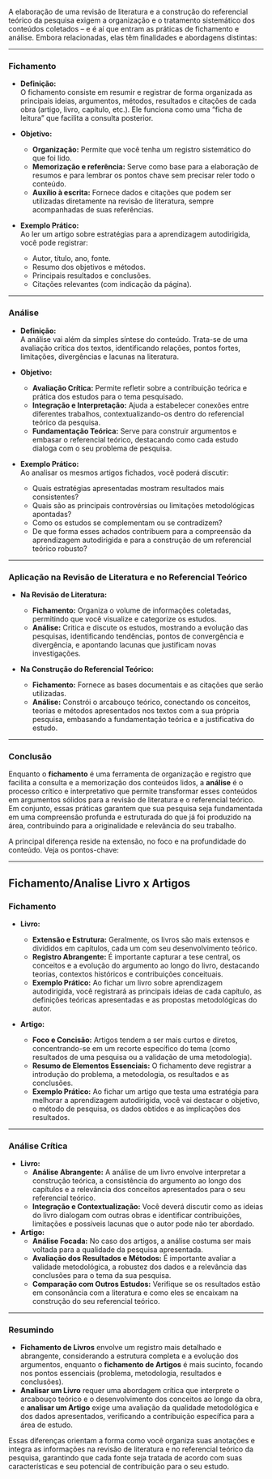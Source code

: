 A elaboração de uma revisão de literatura e a construção do referencial teórico da pesquisa exigem a organização e o tratamento sistemático dos conteúdos coletados – e é aí que entram as práticas de fichamento e análise. Embora relacionadas, elas têm finalidades e abordagens distintas:

---

### Fichamento

- **Definição:**  
  O fichamento consiste em resumir e registrar de forma organizada as principais ideias, argumentos, métodos, resultados e citações de cada obra (artigo, livro, capítulo, etc.). Ele funciona como uma “ficha de leitura” que facilita a consulta posterior.

- **Objetivo:**

  - **Organização:** Permite que você tenha um registro sistemático do que foi lido.
  - **Memorização e referência:** Serve como base para a elaboração de resumos e para lembrar os pontos chave sem precisar reler todo o conteúdo.
  - **Auxílio à escrita:** Fornece dados e citações que podem ser utilizadas diretamente na revisão de literatura, sempre acompanhadas de suas referências.

- **Exemplo Prático:**  
  Ao ler um artigo sobre estratégias para a aprendizagem autodirigida, você pode registrar:
  - Autor, título, ano, fonte.
  - Resumo dos objetivos e métodos.
  - Principais resultados e conclusões.
  - Citações relevantes (com indicação da página).

---

### Análise

- **Definição:**  
  A análise vai além da simples síntese do conteúdo. Trata-se de uma avaliação crítica dos textos, identificando relações, pontos fortes, limitações, divergências e lacunas na literatura.

- **Objetivo:**

  - **Avaliação Crítica:** Permite refletir sobre a contribuição teórica e prática dos estudos para o tema pesquisado.
  - **Integração e Interpretação:** Ajuda a estabelecer conexões entre diferentes trabalhos, contextualizando-os dentro do referencial teórico da pesquisa.
  - **Fundamentação Teórica:** Serve para construir argumentos e embasar o referencial teórico, destacando como cada estudo dialoga com o seu problema de pesquisa.

- **Exemplo Prático:**  
  Ao analisar os mesmos artigos fichados, você poderá discutir:
  - Quais estratégias apresentadas mostram resultados mais consistentes?
  - Quais são as principais controvérsias ou limitações metodológicas apontadas?
  - Como os estudos se complementam ou se contradizem?
  - De que forma esses achados contribuem para a compreensão da aprendizagem autodirigida e para a construção de um referencial teórico robusto?

---

### Aplicação na Revisão de Literatura e no Referencial Teórico

- **Na Revisão de Literatura:**

  - **Fichamento:** Organiza o volume de informações coletadas, permitindo que você visualize e categorize os estudos.
  - **Análise:** Critica e discute os estudos, mostrando a evolução das pesquisas, identificando tendências, pontos de convergência e divergência, e apontando lacunas que justificam novas investigações.

- **Na Construção do Referencial Teórico:**
  - **Fichamento:** Fornece as bases documentais e as citações que serão utilizadas.
  - **Análise:** Constrói o arcabouço teórico, conectando os conceitos, teorias e métodos apresentados nos textos com a sua própria pesquisa, embasando a fundamentação teórica e a justificativa do estudo.

---

### Conclusão

Enquanto o **fichamento** é uma ferramenta de organização e registro que facilita a consulta e a memorização dos conteúdos lidos, a **análise** é o processo crítico e interpretativo que permite transformar esses conteúdos em argumentos sólidos para a revisão de literatura e o referencial teórico. Em conjunto, essas práticas garantem que sua pesquisa seja fundamentada em uma compreensão profunda e estruturada do que já foi produzido na área, contribuindo para a originalidade e relevância do seu trabalho.

A principal diferença reside na extensão, no foco e na profundidade do conteúdo. Veja os pontos-chave:

---

## Fichamento/Analise Livro x Artigos

### Fichamento

- **Livro:**

  - **Extensão e Estrutura:** Geralmente, os livros são mais extensos e divididos em capítulos, cada um com seu desenvolvimento teórico.
  - **Registro Abrangente:** É importante capturar a tese central, os conceitos e a evolução do argumento ao longo do livro, destacando teorias, contextos históricos e contribuições conceituais.
  - **Exemplo Prático:** Ao fichar um livro sobre aprendizagem autodirigida, você registrará as principais ideias de cada capítulo, as definições teóricas apresentadas e as propostas metodológicas do autor.

- **Artigo:**
  - **Foco e Concisão:** Artigos tendem a ser mais curtos e diretos, concentrando-se em um recorte específico do tema (como resultados de uma pesquisa ou a validação de uma metodologia).
  - **Resumo de Elementos Essenciais:** O fichamento deve registrar a introdução do problema, a metodologia, os resultados e as conclusões.
  - **Exemplo Prático:** Ao fichar um artigo que testa uma estratégia para melhorar a aprendizagem autodirigida, você vai destacar o objetivo, o método de pesquisa, os dados obtidos e as implicações dos resultados.

---

### Análise Crítica

- **Livro:**
  - **Análise Abrangente:** A análise de um livro envolve interpretar a construção teórica, a consistência do argumento ao longo dos capítulos e a relevância dos conceitos apresentados para o seu referencial teórico.
  - **Integração e Contextualização:** Você deverá discutir como as ideias do livro dialogam com outras obras e identificar contribuições, limitações e possíveis lacunas que o autor pode não ter abordado.
- **Artigo:**
  - **Análise Focada:** No caso dos artigos, a análise costuma ser mais voltada para a qualidade da pesquisa apresentada.
  - **Avaliação dos Resultados e Métodos:** É importante avaliar a validade metodológica, a robustez dos dados e a relevância das conclusões para o tema da sua pesquisa.
  - **Comparação com Outros Estudos:** Verifique se os resultados estão em consonância com a literatura e como eles se encaixam na construção do seu referencial teórico.

---

### Resumindo

- **Fichamento de Livros** envolve um registro mais detalhado e abrangente, considerando a estrutura completa e a evolução dos argumentos, enquanto o **fichamento de Artigos** é mais sucinto, focando nos pontos essenciais (problema, metodologia, resultados e conclusões).
- **Analisar um Livro** requer uma abordagem crítica que interprete o arcabouço teórico e o desenvolvimento dos conceitos ao longo da obra, e **analisar um Artigo** exige uma avaliação da qualidade metodológica e dos dados apresentados, verificando a contribuição específica para a área de estudo.

Essas diferenças orientam a forma como você organiza suas anotações e integra as informações na revisão de literatura e no referencial teórico da pesquisa, garantindo que cada fonte seja tratada de acordo com suas características e seu potencial de contribuição para o seu estudo.
